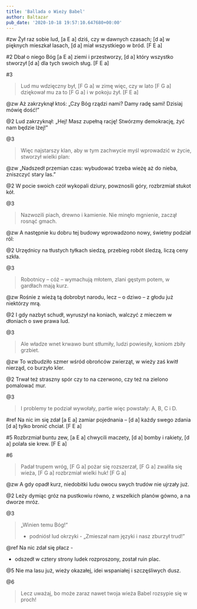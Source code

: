 ```yaml
---
title: 'Ballada o Wieży Babel'
author: Baltazar
pub_date: '2020-10-18 19:57:10.647680+00:00'
---
```


#zw
Żył raz sobie lud, [a E a]
dziś, czy w dawnych czasach; [d a]
w pięknych mieszkał lasach,      [d a]
miał wszystkiego w bród. [F E  a]

#2
Dbał o niego Bóg 	[a E a]
ziemi i przestworzy,   [d a]
który wszystko stworzył [d a]
dla tych swoich sług. [F E a]

#3
>Lud mu wdzięczny był,    [F G a]
>w zimę więc, czy w lato [F G  a]
>dziękował mu za to   [F G a]
>i w pokoju żył. [F  E  a]

@zw
Aż zakrzyknął ktoś:
„Czy Bóg rządzi nami?
Damy radę sami!
Dzisiaj mówię dość!”

@2
Lud zakrzyknął: „Hej!
Masz zupełną rację!
Stwórzmy demokrację,
żyć nam będzie lżej!”

@3
>Więc najstarszy klan,
>aby w tym zachwycie
>myśl wprowadzić w życie,
>stworzył wielki plan:

@zw
„Nadszedł przemian czas:
wybudować trzeba
wieżę aż do nieba,
zniszczyć stary las.”

@2
W pocie swoich czół
wykopali dziury,
powznosili góry,
rozbrzmiał stukot kół.

@3
>Nazwozili piach,
>drewno i kamienie.
>Nie minęło mgnienie,
>zaczął rosnąć gmach.

@zw
A następnie ku
dobru tej budowy
wprowadzono nowy,
świetny podział ról:

@2
Urzędnicy na
tłustych tyłkach siedzą,
przebieg robót śledzą,
liczą ceny szkła.

@3
>Robotnicy – cóż –
>wymachują młotem,
>zlani gęstym potem,
>w gardłach mają kurz.

@zw
Rośnie z wieżą tą
dobrobyt narodu,
lecz – o dziwo – z głodu
już niektórzy mrą.

@2
I gdy nazbyt schudł,
wyruszył na koniach,
walczyć z mieczem w dłoniach
o swe prawa lud.

@3
>Ale władze wnet
>krwawo bunt stłumiły,
>ludzi powiesiły,
>koniom zbiły grzbiet.

@zw
To wzbudziło szmer
wśród obrońców zwierząt,
w wieży zaś kwitł nierząd,
co burzyło kler.

@2
Trwał też straszny spór
czy to na czerwono,
czy też na zielono
pomalować mur.

@3
>I problemy te
>podział wywołały,
>partie więc powstały:
>A, B, C i D.

#ref
Na nic im się zdał [a E a]
zamiar pojednania – [d a]
każdy swego zdania [d a]
tylko bronić chciał. [F E a]

#5
Rozbrzmiał buntu zew, [a E a]
chwycili maczety, [d a]
bomby i rakiety, [d a]
polała sie krew. [F E a]

#6
>Padał trupem wróg, [F G a]
>pożar się rozszerzał, [F G a]
>zwaliła się wieża, [F G a]
>rozbrzmiał wielki huk! [F G a]

@zw
A gdy opadł kurz,
niedobitki ludu
owocu swych trudów
nie ujrzały już.

@2
Leży dymiąc gróz
na pustkowiu równo,
z wszelkich planów gówno,
a na dworze mróz.

@3
>„Winien temu Bóg!“
>- podniósł lud okrzyki -
>„Zmieszał nam języki
>i nasz zburzył trud!”

@ref
Na nic zdał się płacz -
- odszedł w cztery strony
ludek rozproszony,
został ruin plac.

@5
Nie ma lasu już,
wieży okazałej,
idei wspaniałej
i szczęśliwych dusz.

@6
>Lecz uważaj, bo
>może zaraz nawet
>twoja wieża Babel
>rozsypie się w proch!